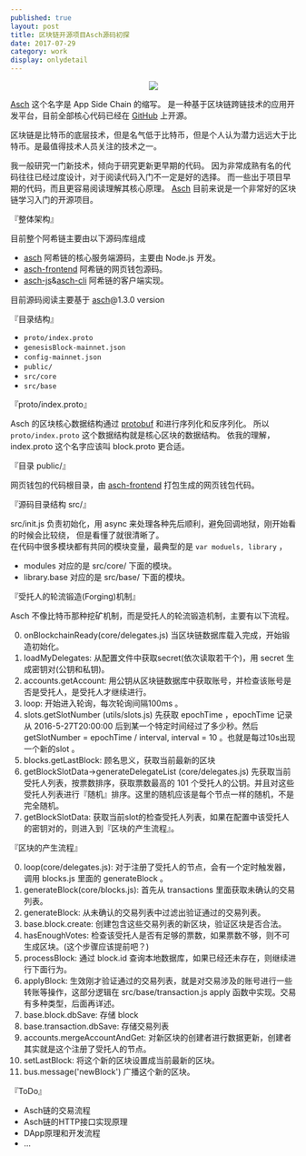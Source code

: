 ```yaml
---    
published: true
layout: post    
title: 区块链开源项目Asch源码初探
date: 2017-07-29  
category: work    
display: onlydetail
---    
```


<center>  
<img src="http://7viirv.com1.z0.glb.clouddn.com/xas.jpg" class="photo"></img>  
</center>  
  
[Asch] 这个名字是 App Side Chain 的缩写。
是一种基于区块链跨链技术的应用开发平台，目前全部核心代码已经在 [GitHub] 上开源。

区块链是比特币的底层技术，但是名气低于比特币，但是个人认为潜力远远大于比特币。是最值得技术人员关注的技术之一。

我一般研究一门新技术，倾向于研究更新更早期的代码。
因为非常成熟有名的代码往往已经过度设计，对于阅读代码入门不一定是好的选择。
而一些出于项目早期的代码，而且更容易阅读理解其核心原理。
[Asch] 目前来说是一个非常好的区块链学习入门的开源项目。

『整体架构』

目前整个阿希链主要由以下源码库组成

+ [asch] 阿希链的核心服务端源码，主要由 Node.js 开发。
+ [asch-frontend] 阿希链的网页钱包源码。
+ [asch-js]&[asch-cli] 阿希链的客户端实现。

目前源码阅读主要基于 [asch]@1.3.0 version

『目录结构』

+ `proto/index.proto` 
+ `genesisBlock-mainnet.json`
+ `config-mainnet.json`
+ `public/`
+ `src/core`
+ `src/base`

『proto/index.proto』

Asch 的区块核心数据结构通过 [protobuf] 和进行序列化和反序列化。
所以 `proto/index.proto` 这个数据结构就是核心区块的数据结构。
依我的理解，index.proto 这个名字应该叫 block.proto 更合适。

『目录 public/』

网页钱包的代码根目录，由 [asch-frontend] 打包生成的网页钱包代码。

『源码目录结构 src/』

src/init.js 负责初始化，用 async 来处理各种先后顺利，避免回调地狱，刚开始看的时候会比较绕， 但是看懂了就很清晰了。  
在代码中很多模块都有共同的模块变量，最典型的是 `var moduels, library` ，

+ modules 对应的是 src/core/ 下面的模块。
+ library.base 对应的是 src/base/ 下面的模块。

『受托人的轮流锻造(Forging)机制』

Asch 不像比特币那种挖矿机制，而是受托人的轮流锻造机制，主要有以下流程。

0. onBlockchainReady(core/delegates.js)  当区块链数据库载入完成，开始锻造初始化。
1. loadMyDelegates: 从配置文件中获取secret(依次读取若干个)，用 secret 生成密钥对(公钥和私钥)。
2. accounts.getAccount: 用公钥从区块链数据库中获取账号，并检查该账号是否是受托人，是受托人才继续进行。
3. loop: 开始进入轮询，每次轮询间隔100ms 。
4. slots.getSlotNumber (utils/slots.js) 先获取 epochTime ，epochTime 记录从 2016-5-27T20:00:00 后到某一个特定时间经过了多少秒。然后  getSlotNumber = epochTime / interval, interval = 10 。也就是每过10s出现一个新的slot 。
5. blocks.getLastBlock: 顾名思义，获取当前最新的区块
6. getBlockSlotData->generateDelegateList (core/delegates.js) 先获取当前受托人列表，按票数排序，获取票数最高的 101 个受托人的公钥。并且对这些受托人列表进行『随机』排序。这里的随机应该是每个节点一样的随机，不是完全随机。
7. getBlockSlotData: 获取当前slot的检查受托人列表，如果在配置中该受托人的密钥对的，则进入到『区块的产生流程』。

『区块的产生流程』

0.  loop(core/delegates.js): 对于注册了受托人的节点，会有一个定时触发器，调用 blocks.js 里面的 generateBlock 。
1.  generateBlock(core/blocks.js): 首先从 transactions 里面获取未确认的交易列表。  
2.  generateBlock: 从未确认的交易列表中过滤出验证通过的交易列表。  
3.  base.block.create: 创建包含这些交易列表的新区块，验证区块是否合法。   
4.  hasEnoughVotes: 检查该受托人是否有足够的票数，如果票数不够，则不可生成区块。(这个步骤应该提前吧？)  
5.  processBlock: 通过 block.id 查询本地数据库，如果已经还未存在，则继续进行下面行为。
6.  applyBlock: 生效刚才验证通过的交易列表，就是对交易涉及的账号进行一些转账等操作，这部分逻辑在 src/base/transaction.js apply 函数中实现。交易有多种类型，后面再详述。
7.  base.block.dbSave: 存储 block 
8.  base.transaction.dbSave: 存储交易列表
9.  accounts.mergeAccountAndGet: 对新区块的创建者进行数据更新，创建者其实就是这个注册了受托人的节点。
10. setLastBlock: 将这个新的区块设置成当前最新的区块。
11. bus.message('newBlock') 广播这个新的区块。

『ToDo』

+ Asch链的交易流程
+ Asch链的HTTP接口实现原理
+ DApp原理和开发流程
+ ...

[Asch]:https://github.com/aschplatform/asch
[GitHub]:https://github.com/aschplatform/asch
[asch]:https://github.com/aschplatform/asch
[asch-frontend]:https://github.com/aschplatform/asch-frontend
[asch-js]:https://github.com/aschplatform/asch-js
[asch-cli]:https://github.com/aschplatform/asch-cli
[protobuf]:https://github.com/google/protobuf
